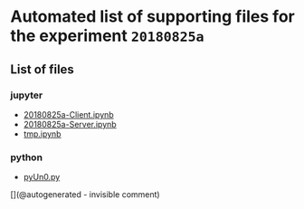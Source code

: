 # Automated list of supporting files for the __experiment `20180825a`__

## List of files

### jupyter

* [20180825a-Client.ipynb](/matty/20180825a/20180825a-Client.ipynb)
* [20180825a-Server.ipynb](/matty/20180825a/20180825a-Server.ipynb)
* [tmp.ipynb](/tmp.ipynb)


### python

* [pyUn0.py](/matty/20180825a/pyUn0.py)


[](@autogenerated - invisible comment)
